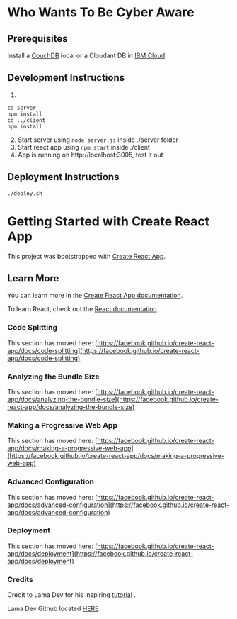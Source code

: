 # Who Wants To Be Cyber Aware


## Prerequisites

Install a [CouchDB](https://docs.couchdb.org/en/stable/install/index.html) local or a Cloudant DB in [IBM Cloud](https://cloud.ibm.com/registration)


## Development Instructions

1.

```
cd server
npm install
cd ../client
npm install
```

2. Start server using `node server.js` inside ./server folder
3. Start react app using `npm start` inside ./client
4. App is running on http://localhost:3005, test it out

## Deployment Instructions

`./deploy.sh`

# Getting Started with Create React App

This project was bootstrapped with [Create React App](https://github.com/facebook/create-react-app).

## Learn More

You can learn more in the [Create React App documentation](https://facebook.github.io/create-react-app/docs/getting-started).

To learn React, check out the [React documentation](https://reactjs.org/).

### Code Splitting

This section has moved here: [https://facebook.github.io/create-react-app/docs/code-splitting](https://facebook.github.io/create-react-app/docs/code-splitting)


### Analyzing the Bundle Size

This section has moved here: [https://facebook.github.io/create-react-app/docs/analyzing-the-bundle-size](https://facebook.github.io/create-react-app/docs/analyzing-the-bundle-size)

### Making a Progressive Web App

This section has moved here: [https://facebook.github.io/create-react-app/docs/making-a-progressive-web-app](https://facebook.github.io/create-react-app/docs/making-a-progressive-web-app)

### Advanced Configuration

This section has moved here: [https://facebook.github.io/create-react-app/docs/advanced-configuration](https://facebook.github.io/create-react-app/docs/advanced-configuration)

### Deployment

This section has moved here: [https://facebook.github.io/create-react-app/docs/deployment](https://facebook.github.io/create-react-app/docs/deployment)

### Credits

Credit to Lama Dev for his inspiring [tutorial](https://www.youtube.com/watch?v=EPh_VbMxu4E) .

Lama Dev Github located [HERE](https://github.com/safak)

